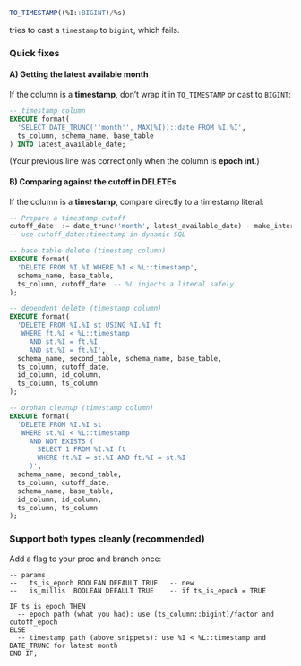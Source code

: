 
```sql
TO_TIMESTAMP((%I::BIGINT)/%s)
```

tries to cast a `timestamp` to `bigint`, which fails.

### Quick fixes

#### A) Getting the latest available month

If the column is a **timestamp**, don’t wrap it in `TO_TIMESTAMP` or cast to `BIGINT`:

```sql
-- timestamp column
EXECUTE format(
  'SELECT DATE_TRUNC(''month'', MAX(%I))::date FROM %I.%I',
  ts_column, schema_name, base_table
) INTO latest_available_date;
```

(Your previous line was correct only when the column is **epoch int**.)

#### B) Comparing against the cutoff in DELETEs

If the column is a **timestamp**, compare directly to a timestamp literal:

```sql
-- Prepare a timestamp cutoff
cutoff_date  := date_trunc('month', latest_available_date) - make_interval(months := months_to_keep);
-- use cutoff_date::timestamp in dynamic SQL

-- base table delete (timestamp column)
EXECUTE format(
  'DELETE FROM %I.%I WHERE %I < %L::timestamp',
  schema_name, base_table,
  ts_column, cutoff_date  -- %L injects a literal safely
);

-- dependent delete (timestamp column)
EXECUTE format(
  'DELETE FROM %I.%I st USING %I.%I ft
   WHERE ft.%I < %L::timestamp
     AND st.%I = ft.%I
     AND st.%I = ft.%I',
  schema_name, second_table, schema_name, base_table,
  ts_column, cutoff_date,
  id_column, id_column,
  ts_column, ts_column
);

-- orphan cleanup (timestamp column)
EXECUTE format(
  'DELETE FROM %I.%I st
   WHERE st.%I < %L::timestamp
     AND NOT EXISTS (
       SELECT 1 FROM %I.%I ft
       WHERE ft.%I = st.%I AND ft.%I = st.%I
     )',
  schema_name, second_table,
  ts_column, cutoff_date,
  schema_name, base_table,
  id_column, id_column,
  ts_column, ts_column
);
```

### Support both types cleanly (recommended)

Add a flag to your proc and branch once:

```plpgsql
-- params
--   ts_is_epoch BOOLEAN DEFAULT TRUE   -- new
--   is_millis  BOOLEAN DEFAULT TRUE    -- if ts_is_epoch = TRUE

IF ts_is_epoch THEN
  -- epoch path (what you had): use (ts_column::bigint)/factor and cutoff_epoch
ELSE
  -- timestamp path (above snippets): use %I < %L::timestamp and DATE_TRUNC for latest month
END IF;
```
